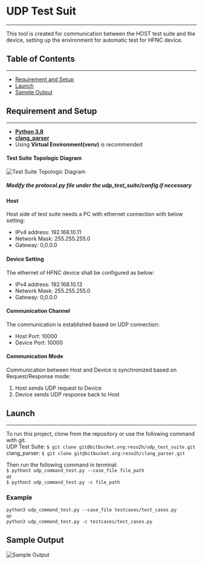 # UDP Test Suit
-----

This tool is created for communication between the HOST test suite and the device, setting up the environment for automatic test for HFNC device.

## Table of Contents 
----
- [Requirement and Setup](#requirement-and-setup)
- [Launch](#launch)
- [Sample Output](#sample-output)


## Requirement and Setup ##
-----
- **[Python 3.8](https://www.python.org/)** 
- **[clang_parser](https://bitbucket.org/reso2h/clang_parser/src/master/)**    
- Using **Virtual Environment(venv)** is recommended

#### Test Suite Topologic Diagram  
![Test Suite Topologic Diagram](assets/imgs/test_suite_topologic_diagram.png)
  
##### Modify the **protocol.py** file under the *udp_test_suite/config* if necessary  

#### Host  
Host side of test suite needs a PC with ethernet connection with below   setting:
  
- IPv4 address: 192.168.10.11  
- Network Mask: 255.255.255.0  
- Gateway: 0,0.0.0  

#### Device Setting  
The ethernet of HFNC device shall be configured as below:  
  
- IPv4 address: 192.168.10.13  
- Network Mask: 255.255.255.0  
- Gateway: 0,0.0.0  

#### Communication Channel  
The communication is established based on UDP connection:  
  
- Host Port: 10000  
- Device Port: 10000  

#### Communication Mode
Communication between Host and Device is synchronized based on Request/Response mode:  
  
1. Host sends UDP request to Device  
2. Device sends UDP response back to Host  



## Launch ##
-----
To run this project, clone from the repository or use the following command with git.    
UDP Test Suite: `$ git clone git@bitbucket.org:reso2h/udp_test_suite.git` 
clang_parser: `$ git clone git@bitbucket.org:reso2h/clang_parser.git`   
     
Then run the following command in terminal:  
`$ python3 udp_command_test.py --case_file file_path`    
    or     
`$ python3 udp_command_test.py -c file_path`   

### Example
`python3 udp_command_test.py --case_file testcases/test_cases.py`     
    or    
`python3 udp_command_test.py -c testcases/test_cases.py` 


## Sample Output ##
![Sample Output](assets/imgs/sample_out1.png)
